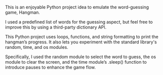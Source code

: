 This is an enjoyable Python project idea to emulate the word-guessing game, Hangman. 

I used a predefined list of words for the guessing aspect, 
but feel free to improve this by using a third-party dictionary API.

This Python project uses loops, functions, and string formatting to print the hangman’s progress. 
It also lets you experiment with the standard library's random, time, and os modules.

Specifically, I used the random module to select the word to guess, the os module to clear the screen,
and the time module’s .sleep() function to introduce pauses to enhance the game flow.
